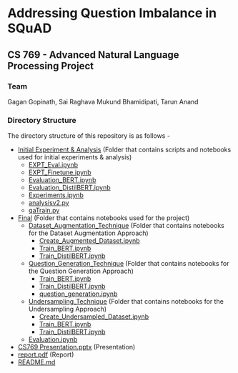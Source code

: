# Addressing Question Imbalance in SQuAD
## CS 769 - Advanced Natural Language Processing Project

### Team
Gagan Gopinath, Sai Raghava Mukund Bhamidipati, Tarun Anand


### Directory Structure
The directory structure of this repository is as follows -

 * [Initial Experiment & Analysis](./Assignment3) (Folder that contains scripts and notebooks used for initial experiments & analysis)
   * [EXPT_Eval.ipynb](./Assignment3/EXPT_Eval.ipynb)
   * [EXPT_Finetune.ipynb](./Assignment3/EXPT_Finetune.ipynb)
   * [Evaluation_BERT.ipynb](./Assignment3/Evaluation_BERT.ipynb)
   * [Evaluation_DistilBERT.ipynb](./Assignment3/Evaluation_DistilBERT.ipynb)
   * [Experiments.ipynb](./Assignment3/Experiments.ipynb)
   * [analysisv2.py](./Assignment3/analysisv2.py)
   * [qaTrain.py](./Assignment3/qaTrain.py)
 * [Final](./Final) (Folder that contains notebooks used for the project)
   * [Dataset_Augmentation_Technique](./Final/Dataset_Augmentation_Technique) (Folder that contains notebooks for the Dataset Augmentation Approach)
     * [Create_Augmented_Dataset.ipynb](./Final/Dataset_Augmentation_Technique/Create_Augmented_Dataset.ipynb)
     * [Train_BERT.ipynb](./Final/Dataset_Augmentation_Technique/Train_BERT.ipynb)
     * [Train_DistilBERT.ipynb](./Final/Dataset_Augmentation_Technique/Train_DistilBERT.ipynb)
   * [Question_Generation_Technique](./Final/Question_Generation_Technique) (Folder that contains notebooks for the Question Generation Approach)
     * [Train_BERT.ipynb](./Final/Question_Generation_Technique/Train_BERT.ipynb)
     * [Train_DistilBERT.ipynb](./Final/Question_Generation_Technique/Train_DistilBERT.ipynb)
     * [question_generation.ipynb](./Final/Question_Generation_Technique/question_generation.ipynb)
   * [Undersampling_Technique](./Final/Undersampling_Technique) (Folder that contains notebooks for the Undersampling Approach)
     * [Create_Undersampled_Dataset.ipynb](./Final/Undersampling_Technique/Create_Undersampled_Dataset.ipynb)
     * [Train_BERT.ipynb](./Final/Undersampling_Technique/Train_BERT.ipynb)
     * [Train_DistilBERT.ipynb](./Final/Undersampling_Technique/Train_DistilBERT.ipynb)   
   * [Evaluation.ipynb](./Final/Evaluation.ipynb)
 * [CS769 Presentation.pptx](./CS769%20Presentation.pptx) (Presentation)
 * [report.pdf](./report.pdf) (Report)
 * [README.md](./README.md)
